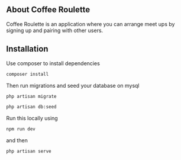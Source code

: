 ## About Coffee Roulette

Coffee Roulette is an application where you can arrange meet ups by signing up and pairing with other users.

## Installation

Use composer to install dependencies

```bash
composer install
```
Then run migrations and seed your database on mysql
```bash
php artisan migrate
```
```bash
php artisan db:seed
```

Run this locally using
```bash
npm run dev
```
and then
```bash
php artisan serve
```